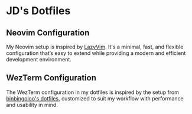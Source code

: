 # JD's Dotfiles

## Neovim Configuration

My Neovim setup is inspired by [LazyVim](https://github.com/LazyVim/LazyVim). It's a minimal, fast, and flexible configuration that’s easy to extend while providing a modern and efficient development environment.

## WezTerm Configuration

The WezTerm configuration in my dotfiles is inspired by the setup from [binbingoloo's dotfiles](https://github.com/binbingoloo/.dotfiles), customized to suit my workflow with performance and usability in mind.
